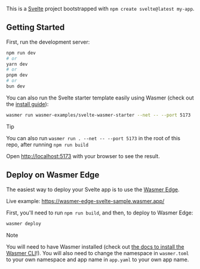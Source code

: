 This is a [Svelte](https://nextjs.org/) project bootstrapped with `npm create svelte@latest my-app`.

## Getting Started

First, run the development server:

```bash
npm run dev
# or
yarn dev
# or
pnpm dev
# or
bun dev
```

You can also run the Svelte starter template easily using Wasmer (check out the [install guide](https://docs.wasmer.io/install)):


```bash
wasmer run wasmer-examples/svelte-wasmer-starter --net -- --port 5173
```

> [!TIP]
> You can also run `wasmer run . --net -- --port 5173` in the root of this repo, after running `npm run build`


Open [http://localhost:5173](http://localhost:5173) with your browser to see the result.

## Deploy on Wasmer Edge

The easiest way to deploy your Svelte app is to use the [Wasmer Edge](https://wasmer.io/products/edge).

Live example: https://wasmer-edge-svelte-sample.wasmer.app/

First, you'll need to run `npm run build`, and then, to deploy to Wasmer Edge:

```bash
wasmer deploy
```

> [!NOTE]
> You will need to have Wasmer installed (check out [the docs to install the Wasmer CLI](https://docs.wasmer.io/install)!). 
> You will also need to change the namespace in `wasmer.toml` to your own namespace and app name in `app.yaml` to your own app name.
